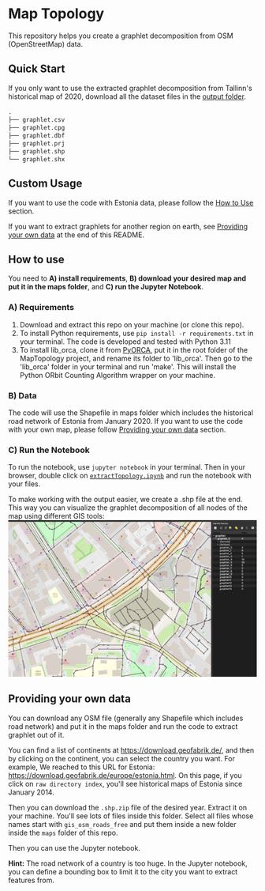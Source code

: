 # Map Topology
This repository helps you create a graphlet decomposition from OSM (OpenStreetMap) data.

## Quick Start
If you only want to use the extracted graphlet decomposition from Tallinn's historical map of 2020, download all the dataset files in the [output folder](https://github.com/maraso-TTU/MapTopology/blob/main/output/).

```
.
├── graphlet.csv
├── graphlet.cpg
├── graphlet.dbf
├── graphlet.prj
├── graphlet.shp
└── graphlet.shx
```

## Custom Usage
If you want to use the code with Estonia data, please follow the [How to Use](#how-to-use) section.

If you want to extract graphlets for another region on earth, see [Providing your own data](#providing-your-own-data) at the end of this README.

## How to use
You need to **A) install requirements**, **B) download your desired map and put it in the maps folder**, and **C) run the Jupyter Notebook**.

### A) Requirements
1. Download and extract this repo on your machine (or clone this repo).
2. To install Python requirements, use `pip install -r requirements.txt` in your terminal. The code is developed and tested with Python 3.11
3. To install lib_orca, clone it from [PyORCA](https://github.com/qema/orca-py), put it in the root folder of the MapTopology project, and rename its folder to 'lib_orca'. Then go to the 'lib_orca' folder in your terminal and run 'make'. This will install the Python ORbit Counting Algorithm wrapper on your machine.

### B) Data
The code will use the Shapefile in maps folder which includes the historical road network of Estonia from January 2020. If you want to use the code with your own map, please follow [Providing your own data](#providing-your-own-data) section.

### C) Run the Notebook
To run the notebook, use `jupyter notebook` in your terminal. Then in your browser, double click on [`extractTopology.ipynb`](https://github.com/maraso-TTU/MapTopology/blob/main/extractTopology.ipynb) and run the notebook with your files.

To make working with the output easier, we create a .shp file at the end. This way you can visualize the graphlet decomposition of all nodes of the map using different GIS tools:
![dataset visualization](https://github.com/maraso-TTU/MapTopology/blob/main/output_visualization.png)

## Providing your own data
You can download any OSM file (generally any Shapefile which includes road network) and put it in the maps folder and run the code to extract graphlet out of it.


You can find a list of continents at https://download.geofabrik.de/, and then by clicking on the continent, you can select the country you want. For example, We reached to this URL for Estonia: https://download.geofabrik.de/europe/estonia.html. On this page, if you click on `raw directory index`, you'll see historical maps of Estonia since January 2014.


Then you can download the `.shp.zip` file of the desired year. Extract it on your machine. You'll see lots of files inside this folder. Select all files whose names start with `gis_osm_roads_free` and put them inside a new folder inside the `maps` folder of this repo.

Then you can use the Jupyter notebook.

**Hint:** The road network of a country is too huge. In the Jupyter notebook, you can define a bounding box to limit it to the city you want to extract features from.
